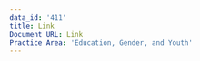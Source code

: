 ```yaml
---
data_id: '411'
title: Link
Document URL: Link
Practice Area: 'Education, Gender, and Youth'
---
```

